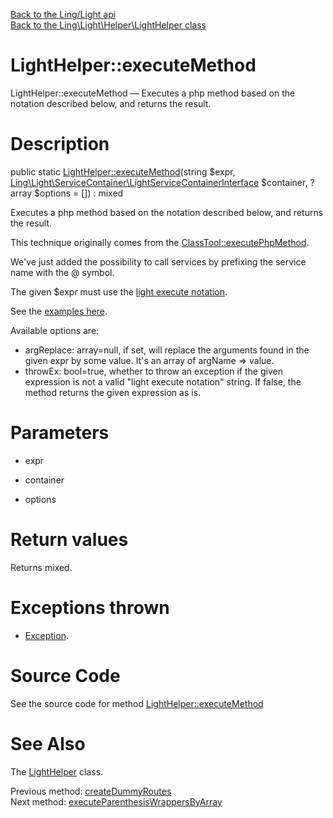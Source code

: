 [Back to the Ling/Light api](https://github.com/lingtalfi/Light/blob/master/doc/api/Ling/Light.md)<br>
[Back to the Ling\Light\Helper\LightHelper class](https://github.com/lingtalfi/Light/blob/master/doc/api/Ling/Light/Helper/LightHelper.md)


LightHelper::executeMethod
================



LightHelper::executeMethod — Executes a php method based on the notation described below, and returns the result.




Description
================


public static [LightHelper::executeMethod](https://github.com/lingtalfi/Light/blob/master/doc/api/Ling/Light/Helper/LightHelper/executeMethod.md)(string $expr, [Ling\Light\ServiceContainer\LightServiceContainerInterface](https://github.com/lingtalfi/Light/blob/master/doc/api/Ling/Light/ServiceContainer/LightServiceContainerInterface.md) $container, ?array $options = []) : mixed




Executes a php method based on the notation described below, and returns the result.



This technique originally comes from the [ClassTool::executePhpMethod](https://github.com/lingtalfi/Bat/blob/master/ClassTool.md#executephpmethod-aka-smart-php-method-call).

We've just added the possibility to call services by prefixing the service name with the @ symbol.


The given $expr must use the [light execute notation](https://github.com/lingtalfi/Light/blob/master/personal/mydoc/pages/notation/light-execute-notation.md).


See the [examples here](https://github.com/lingtalfi/Bat/blob/master/ClassTool.md#executephpmethod-aka-smart-php-method-call).

Available options are:
- argReplace: array=null, if set, will replace the arguments found in the given expr by some value. It's an array of argName => value.
- throwEx: bool=true, whether to throw an exception if the given expression is not a valid "light execute notation" string.
     If false, the method returns the given expression as is.




Parameters
================


- expr

    

- container

    

- options

    


Return values
================

Returns mixed.


Exceptions thrown
================

- [Exception](http://php.net/manual/en/class.exception.php).&nbsp;







Source Code
===========
See the source code for method [LightHelper::executeMethod](https://github.com/lingtalfi/Light/blob/master/Helper/LightHelper.php#L73-L141)


See Also
================

The [LightHelper](https://github.com/lingtalfi/Light/blob/master/doc/api/Ling/Light/Helper/LightHelper.md) class.

Previous method: [createDummyRoutes](https://github.com/lingtalfi/Light/blob/master/doc/api/Ling/Light/Helper/LightHelper/createDummyRoutes.md)<br>Next method: [executeParenthesisWrappersByArray](https://github.com/lingtalfi/Light/blob/master/doc/api/Ling/Light/Helper/LightHelper/executeParenthesisWrappersByArray.md)<br>

